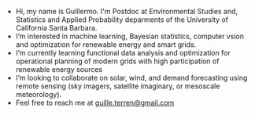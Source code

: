 - Hi, my name is Guillermo. I'm Postdoc at Environmental Studies and, Statistics and Applied Probability deparments of the University of California Santa Barbara.
- I’m interested in machine learning, Bayesian statistics, computer vsion and optimization for renewable energy and smart grids.
- I’m currently learning functional data analysis and optimization for operational planning of modern grids with high participation of renewable energy sources
- I’m looking to collaborate on solar, wind, and demand forecasting using remote sensing (sky imagers, satellite imaginary, or mesoscale meteorology).
- Feel free to reach me at guille.terren@gmail.com
